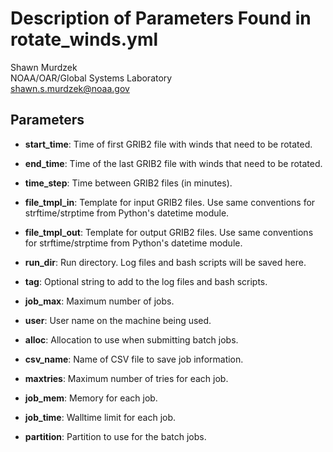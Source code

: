 # Description of Parameters Found in rotate_winds.yml

Shawn Murdzek  
NOAA/OAR/Global Systems Laboratory  
shawn.s.murdzek@noaa.gov

## Parameters

- **start_time**: Time of first GRIB2 file with winds that need to be rotated.
- **end_time**: Time of the last GRIB2 file with winds that need to be rotated.
- **time_step**: Time between GRIB2 files (in minutes).
- **file_tmpl_in**: Template for input GRIB2 files. Use same conventions for strftime/strptime from Python's datetime module.
- **file_tmpl_out**: Template for output GRIB2 files. Use same conventions for strftime/strptime from Python's datetime module.
- **run_dir**: Run directory. Log files and bash scripts will be saved here.
- **tag**: Optional string to add to the log files and bash scripts.
    
- **job_max**: Maximum number of jobs.
- **user**: User name on the machine being used.
- **alloc**: Allocation to use when submitting batch jobs.
- **csv_name**: Name of CSV file to save job information.
- **maxtries**: Maximum number of tries for each job.
- **job_mem**: Memory for each job.
- **job_time**: Walltime limit for each job.
- **partition**: Partition to use for the batch jobs.
